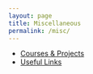 ```yaml
---
layout: page
title: Miscellaneous
permalink: /misc/
---
```


- [Courses & Projects](candp)
- [Useful Links](usefullinks)
